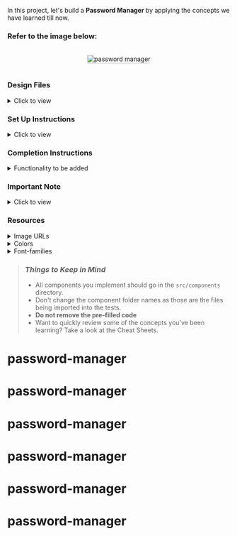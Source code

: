 In this project, let's build a **Password Manager** by applying the concepts we have learned till now.

### Refer to the image below:

<br/>
<div style="text-align: center;">
    <img src="https://assets.ccbp.in/frontend/content/react-js/passowrd-manager-output-v0.gif" alt="password manager" style="max-width:70%;box-shadow:0 2.8px 2.2px rgba(0, 0, 0, 0.12)">
</div>
<br/>

### Design Files

<details>
<summary>Click to view</summary>

- [Extra Small (Size < 576px) and Small (Size >= 576px) - No Passwords View](https://assets.ccbp.in/frontend/content/react-js/password-manager-no-passwords-sm-output-v2.png)
- [Extra Small (Size < 576px) and Small (Size >= 576px) - Masked Passwords View](https://assets.ccbp.in/frontend/content/react-js/password-manager-masked-passwords-sm-output-v2.png)
- [Extra Small (Size < 576px) and Small (Size >= 576px) - Show Passwords View](https://assets.ccbp.in/frontend/content/react-js/password-manager-sm-output-v2.png)
- [Medium (Size >= 768px), Large (Size >= 992px) and Extra Large (Size >= 1200px) - No Passwords View](https://assets.ccbp.in/frontend/content/react-js/password-manager-no-passwords-lg-output.png)
- [Medium (Size >= 768px), Large (Size >= 992px) and Extra Large (Size >= 1200px) - Masked Passwords View](https://assets.ccbp.in/frontend/content/react-js/password-manager-masked-passwords-lg-output.png)
- [Medium (Size >= 768px), Large (Size >= 992px) and Extra Large (Size >= 1200px) - Show Passwords View](https://assets.ccbp.in/frontend/content/react-js/password-manager-lg-output.png)

</details>

### Set Up Instructions

<details>
<summary>Click to view</summary>

- Download dependencies by running `npm install`
- Start up the app using `npm start`
</details>

### Completion Instructions

<details>
<summary>Functionality to be added</summary>
<br/>

The app must have the following functionalities

- Initially, the website input, username input, and password input should be empty and [No Passwords View](https://assets.ccbp.in/frontend/content/react-js/password-manager-no-passwords-lg-output.png) should be displayed
- When non-empty values are provided for the website, username, and password and the **Add** button is clicked,
  - A new password item should be added to the list of passwords
  - The passwords count should be incremented by one
  - The **stars image** should be displayed in the password items instead of the passwords
  - The value of the input fields for website, username, and password should be updated to their initial values
  - When the **Show Password** is checked, then the password should be displayed instead of the **stars image**
- When a non-empty value is provided in the search input field, then password items whose website is matched with the search input value irrespective of the case should be displayed
- When a non-empty value is provided in the search input field, and if the website of any password item does not match the value given in the search input, then [No Passwords View](https://assets.ccbp.in/frontend/content/react-js/password-manager-no-passwords-lg-output.png) should be displayed
- When the delete button of a password item is clicked,
  - The respective password item should be deleted from the list of passwords
  - The passwords count should be decremented by one
- When all password items are deleted, then [No Passwords View](https://assets.ccbp.in/frontend/content/react-js/password-manager-no-passwords-lg-output.png) should be displayed
</details>

### Important Note

<details>
<summary>Click to view</summary>

<br/>

**The following instructions are required for the tests to pass**

- HTML input element for website should have the placeholder as **Enter Website**
- HTML input element for username should have the placeholder as **Enter Username**
- HTML input element for password should have the placeholder as **Enter Password**
- The delete button for each password item should have the data-testid as **delete**
</details>

### Resources

<details>
<summary>Image URLs</summary>

- [https://assets.ccbp.in/frontend/react-js/password-manager-logo-img.png](https://assets.ccbp.in/frontend/react-js/password-manager-logo-img.png) alt should be **app logo**
- [https://assets.ccbp.in/frontend/react-js/password-manager-sm-img.png](https://assets.ccbp.in/frontend/react-js/password-manager-sm-img.png) alt should be **password manager**
- [https://assets.ccbp.in/frontend/react-js/password-manager-lg-img.png](https://assets.ccbp.in/frontend/react-js/password-manager-lg-img.png) alt should be **password manager**
- [https://assets.ccbp.in/frontend/react-js/password-manager-website-img.png](https://assets.ccbp.in/frontend/react-js/password-manager-website-img.png) alt should be **website**
- [https://assets.ccbp.in/frontend/react-js/password-manager-username-img.png](https://assets.ccbp.in/frontend/react-js/password-manager-username-img.png) alt should be **username**
- [https://assets.ccbp.in/frontend/react-js/password-manager-password-img.png](https://assets.ccbp.in/frontend/react-js/password-manager-password-img.png) alt should be **password**
- [https://assets.ccbp.in/frontend/react-js/password-manager-search-img.png](https://assets.ccbp.in/frontend/react-js/password-manager-search-img.png) alt should be **search**
- [https://assets.ccbp.in/frontend/react-js/no-passwords-img.png](https://assets.ccbp.in/frontend/react-js/no-passwords-img.png) alt should be **no passwords**
- [https://assets.ccbp.in/frontend/react-js/password-manager-stars-img.png](https://assets.ccbp.in/frontend/react-js/password-manager-stars-img.png) alt should be **stars**
- [https://assets.ccbp.in/frontend/react-js/password-manager-delete-img.png](https://assets.ccbp.in/frontend/react-js/password-manager-delete-img.png) alt should be **delete**
</details>

<details>
<summary>Colors</summary>

<br/>

<div style="background-color: #9ba9eb; width: 150px; padding: 10px; color: black">Hex: #9ba9eb</div>
<div style="background-color: #c3caea; width: 150px; padding: 10px; color: black">Hex: #c3caea</div>
<div style="background-color: #5763a5; width: 150px; padding: 10px; color: black">Hex: #5763a5</div>
<div style="background-color: #f8fafc; width: 150px; padding: 10px; color: black">Hex: #f8fafc</div>
<div style="background-color: #454f84; width: 150px; padding: 10px; color: white">Hex: #454f84</div>
<div style="background-color: #0b69ff; width: 150px; padding: 10px; color: black">Hex: #0b69ff</div>
<div style="background-color: #94a3b8; width: 150px; padding: 10px; color: black">Hex: #94a3b8</div>
<div style="background-color: #b6c3ca; width: 150px; padding: 10px; color: black">Hex: #b6c3ca</div>
<div style="background-color: #7683cb; width: 150px; padding: 10px; color: black">Hex: #7683cb</div>
<div style="background-color: #f59e0b; width: 150px; padding: 10px; color: black">Hex: #f59e0b</div>
<div style="background-color: #10b981; width: 150px; padding: 10px; color: black">Hex: #10b981</div>
<div style="background-color: #f97316; width: 150px; padding: 10px; color: black">Hex: #f97316</div>
<div style="background-color: #14b8a6; width: 150px; padding: 10px; color: black">Hex: #14b8a6</div>
<div style="background-color: #b91c1c; width: 150px; padding: 10px; color: black">Hex: #b91c1c</div>
<div style="background-color: #ffffff; width: 150px; padding: 10px; color: black">Hex: #ffffff</div>
<div style="background-color: #0ea5e9; width: 150px; padding: 10px; color: black">Hex: #0ea5e9</div>
<div style="background-color: #64748b; width: 150px; padding: 10px; color: white">Hex: #64748b</div>

</details>

<details>
<summary>Font-families</summary>

- Roboto

</details>

> ### _Things to Keep in Mind_
>
> - All components you implement should go in the `src/components` directory.
> - Don't change the component folder names as those are the files being imported into the tests.
> - **Do not remove the pre-filled code**
> - Want to quickly review some of the concepts you’ve been learning? Take a look at the Cheat Sheets.
# password-manager
# password-manager
# password-manager
# password-manager
# password-manager
# password-manager
